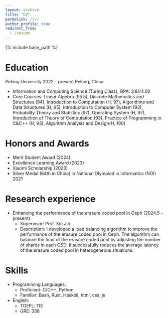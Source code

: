 ```yaml
---
layout: archive
title: "CV"
permalink: /cv/
author_profile: true
redirect_from:
  - /resume
---
```


{% include base_path %}

Education
======
Peking University 2022 - present Peking, China
* Information and Computing Science (Turing Class), GPA: 3.81/4.00
* Core Courses: Linear Algebra (95.5), Discrete Mathematics and Structures (94), Introduction to Computation (H, 97),
Algorithms and Data Structures (H, 95), Introduction to Computer System (93), Probability Theory and Statistics (97), Operating System (H, 97), Introduction of Theory of Computation (93), Practice of Programming in C&C++ (H, 93), Algorithm Analysis and Design(H, 100)

Honors and Awards
======
* Merit Student Award (2024)
* Excellence Learning Award (2023)
* Xiaomi Scholarship (2023)
* Silver Medal (64th in China) in National Olympiad in Informatics (NOI) 2021

Research experience
======
* Enhancing the performance of the erasure coded pool in Ceph (2024.5 - present)
  * Supervisor: Prof. Xin Jin
  * Description: I developed a load balancing algorithm to improve the performance of the erasure coded pool in Ceph. The algorithm can balance the load of the erasure coded pool by adjusting the number of shards in each OSD. It successfully reduces the average latency of the erasure coded pool in heterogeneous situations.

Skills
======
* Programming Languages: 
  * Proficient: C/C++, Python
  * Familiar: Bash, Rust, Haskell, html, css, js
* English:
  * TOEFL: 113
  * GRE: 338

<!-- Publications
======
  <ul>{% for post in site.publications %}
    {% include archive-single-cv.html %}
  {% endfor %}</ul> -->
  